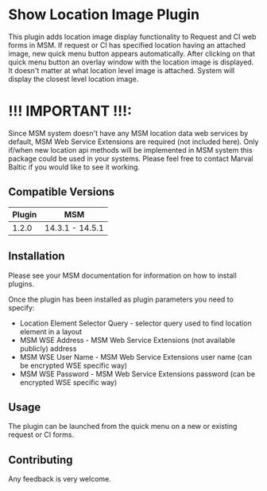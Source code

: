 # Show Location Image Plugin

This plugin adds location image display functionality to Request and CI web forms in MSM.
If request or CI has specified location having an attached image, new quick menu button appears automatically.
After clicking on that quick menu button an overlay window with the location image is displayed.
It doesn't matter at what location level image is attached. System will display the closest level location image.

# !!! IMPORTANT !!!:
Since MSM system doesn't have any MSM location data web services by default, MSM Web Service Extensions are required (not included here).
Only if/when new location api methods will be implemented in MSM system this package could be used in your systems.
Please feel free to contact Marval Baltic if you would like to see it working.

## Compatible Versions

| Plugin  | MSM             |
|---------|-----------------|
| 1.2.0   | 14.3.1 - 14.5.1 |

## Installation

Please see your MSM documentation for information on how to install plugins.

Once the plugin has been installed as plugin parameters you need to specify:
* Location Element Selector Query - selector query used to find location element in a layout
* MSM WSE Address - MSM Web Service Extensions (not available publicly) address
* MSM WSE User Name - MSM Web Service Extensions user name (can be encrypted WSE specific way)
* MSM WSE Password - MSM Web Service Extensions password (can be encrypted WSE specific way)

## Usage

The plugin can be launched from the quick menu on a new or existing request or CI forms.

## Contributing

 Any feedback is very welcome.